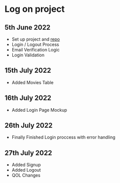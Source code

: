 # Log on project


## 5th June 2022

- Set up project and [repo](https://github.com/rithulkamesh/watchflix)
- Login / Logout Process
- Email Verification Logic
- Login Validation

## 15th July 2022
- Added Movies Table

## 16th July 2022
- Added Login Page Mockup

## 26th July 2022
- Finally Finished Login proccess with error handling

## 27th July 2022
- Added Signup
- Added Logout
- QOL Changes